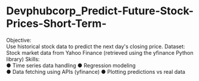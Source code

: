 # Devphubcorp_Predict-Future-Stock-Prices-Short-Term-
Objective:   
Use historical stock data to predict the next day's closing price. 
Dataset:   
Stock market data from Yahoo Finance (retrieved using the yfinance Python library)
Skills:  
● Time series data handling 
● Regression modeling  
● Data fetching using APIs (yfinance) 
● Plotting predictions vs real data 
